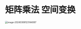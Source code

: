 # 矩阵乘法 空间变换

<img src="https://cvp.oss-cn-shanghai.aliyuncs.com/picgo/202403061231303.png" alt="image-20240306123144087" style="zoom:50%;" />